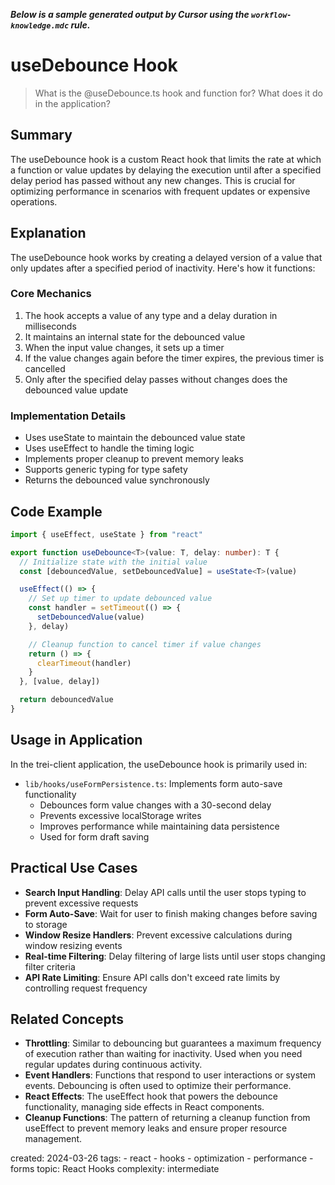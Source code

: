 **_Below is a sample generated output by Cursor using the `workflow-knowledge.mdc` rule._**

# useDebounce Hook

> What is the @useDebounce.ts hook and function for? What does it do in the application?

## Summary
The useDebounce hook is a custom React hook that limits the rate at which a function or value updates by delaying the execution until after a specified delay period has passed without any new changes. This is crucial for optimizing performance in scenarios with frequent updates or expensive operations.

## Explanation
The useDebounce hook works by creating a delayed version of a value that only updates after a specified period of inactivity. Here's how it functions:

### Core Mechanics
1. The hook accepts a value of any type and a delay duration in milliseconds
2. It maintains an internal state for the debounced value
3. When the input value changes, it sets up a timer
4. If the value changes again before the timer expires, the previous timer is cancelled
5. Only after the specified delay passes without changes does the debounced value update

### Implementation Details
- Uses useState to maintain the debounced value state
- Uses useEffect to handle the timing logic
- Implements proper cleanup to prevent memory leaks
- Supports generic typing for type safety
- Returns the debounced value synchronously

## Code Example
```typescript
import { useEffect, useState } from "react"

export function useDebounce<T>(value: T, delay: number): T {
  // Initialize state with the initial value
  const [debouncedValue, setDebouncedValue] = useState<T>(value)

  useEffect(() => {
    // Set up timer to update debounced value
    const handler = setTimeout(() => {
      setDebouncedValue(value)
    }, delay)

    // Cleanup function to cancel timer if value changes
    return () => {
      clearTimeout(handler)
    }
  }, [value, delay])

  return debouncedValue
}
```

## Usage in Application
In the trei-client application, the useDebounce hook is primarily used in:

- `lib/hooks/useFormPersistence.ts`: Implements form auto-save functionality
  - Debounces form value changes with a 30-second delay
  - Prevents excessive localStorage writes
  - Improves performance while maintaining data persistence
  - Used for form draft saving

## Practical Use Cases
- **Search Input Handling**: Delay API calls until the user stops typing to prevent excessive requests
- **Form Auto-Save**: Wait for user to finish making changes before saving to storage
- **Window Resize Handlers**: Prevent excessive calculations during window resizing events
- **Real-time Filtering**: Delay filtering of large lists until user stops changing filter criteria
- **API Rate Limiting**: Ensure API calls don't exceed rate limits by controlling request frequency

## Related Concepts
- **Throttling**: Similar to debouncing but guarantees a maximum frequency of execution rather than waiting for inactivity. Used when you need regular updates during continuous activity.
- **Event Handlers**: Functions that respond to user interactions or system events. Debouncing is often used to optimize their performance.
- **React Effects**: The useEffect hook that powers the debounce functionality, managing side effects in React components.
- **Cleanup Functions**: The pattern of returning a cleanup function from useEffect to prevent memory leaks and ensure proper resource management.

<metadata>
created: 2024-03-26
tags:
  - react
  - hooks
  - optimization
  - performance
  - forms
topic: React Hooks
complexity: intermediate
</metadata> 